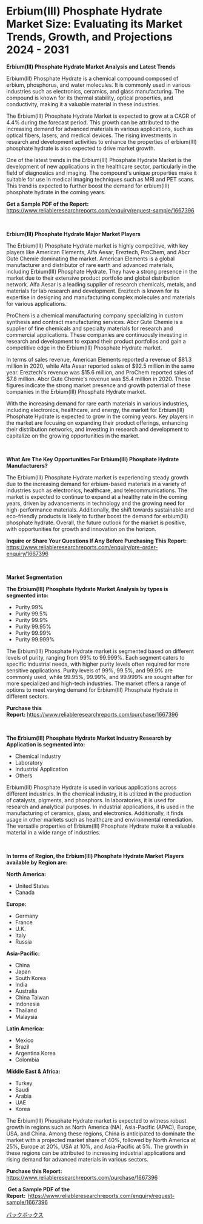 <p><h1>Erbium(III) Phosphate Hydrate Market Size: Evaluating its Market Trends, Growth, and Projections 2024 - 2031</h1></p><p><strong>Erbium(III) Phosphate Hydrate Market Analysis and Latest Trends</strong></p>
<p><p>Erbium(III) Phosphate Hydrate is a chemical compound composed of erbium, phosphorus, and water molecules. It is commonly used in various industries such as electronics, ceramics, and glass manufacturing. The compound is known for its thermal stability, optical properties, and conductivity, making it a valuable material in these industries.</p><p>The Erbium(III) Phosphate Hydrate Market is expected to grow at a CAGR of 4.4% during the forecast period. This growth can be attributed to the increasing demand for advanced materials in various applications, such as optical fibers, lasers, and medical devices. The rising investments in research and development activities to enhance the properties of erbium(III) phosphate hydrate is also expected to drive market growth.</p><p>One of the latest trends in the Erbium(III) Phosphate Hydrate Market is the development of new applications in the healthcare sector, particularly in the field of diagnostics and imaging. The compound's unique properties make it suitable for use in medical imaging techniques such as MRI and PET scans. This trend is expected to further boost the demand for erbium(III) phosphate hydrate in the coming years.</p></p>
<p><strong>Get a Sample PDF of the Report:&nbsp;</strong> <a href="https://www.reliableresearchreports.com/enquiry/request-sample/1667396">https://www.reliableresearchreports.com/enquiry/request-sample/1667396</a></p>
<p>&nbsp;</p>
<p><strong>Erbium(III) Phosphate Hydrate Major Market Players</strong></p>
<p><p>The Erbium(III) Phosphate Hydrate market is highly competitive, with key players like American Elements, Alfa Aesar, Ereztech, ProChem, and Abcr Gute Chemie dominating the market. American Elements is a global manufacturer and distributor of rare earth and advanced materials, including Erbium(III) Phosphate Hydrate. They have a strong presence in the market due to their extensive product portfolio and global distribution network. Alfa Aesar is a leading supplier of research chemicals, metals, and materials for lab research and development. Ereztech is known for its expertise in designing and manufacturing complex molecules and materials for various applications.</p><p>ProChem is a chemical manufacturing company specializing in custom synthesis and contract manufacturing services. Abcr Gute Chemie is a supplier of fine chemicals and specialty materials for research and commercial applications. These companies are continuously investing in research and development to expand their product portfolios and gain a competitive edge in the Erbium(III) Phosphate Hydrate market. </p><p>In terms of sales revenue, American Elements reported a revenue of $81.3 million in 2020, while Alfa Aesar reported sales of $92.5 million in the same year. Ereztech's revenue was $15.6 million, and ProChem reported sales of $7.8 million. Abcr Gute Chemie's revenue was $5.4 million in 2020. These figures indicate the strong market presence and growth potential of these companies in the Erbium(III) Phosphate Hydrate market.</p><p>With the increasing demand for rare earth materials in various industries, including electronics, healthcare, and energy, the market for Erbium(III) Phosphate Hydrate is expected to grow in the coming years. Key players in the market are focusing on expanding their product offerings, enhancing their distribution networks, and investing in research and development to capitalize on the growing opportunities in the market.</p></p>
<p>&nbsp;</p>
<p><strong>What Are The Key Opportunities For Erbium(III) Phosphate Hydrate Manufacturers?</strong></p>
<p><p>The Erbium(III) Phosphate Hydrate market is experiencing steady growth due to the increasing demand for erbium-based materials in a variety of industries such as electronics, healthcare, and telecommunications. The market is expected to continue to expand at a healthy rate in the coming years, driven by advancements in technology and the growing need for high-performance materials. Additionally, the shift towards sustainable and eco-friendly products is likely to further boost the demand for erbium(III) phosphate hydrate. Overall, the future outlook for the market is positive, with opportunities for growth and innovation on the horizon.</p></p>
<p><strong>Inquire or Share Your Questions If Any Before Purchasing This Report:</strong> <a href="https://www.reliableresearchreports.com/enquiry/pre-order-enquiry/1667396">https://www.reliableresearchreports.com/enquiry/pre-order-enquiry/1667396</a></p>
<p>&nbsp;</p>
<p><strong>Market Segmentation</strong></p>
<p><strong>The Erbium(III) Phosphate Hydrate Market Analysis by types is segmented into:</strong></p>
<p><ul><li>Purity 99%</li><li>Purity 99.5%</li><li>Purity 99.9%</li><li>Purity 99.95%</li><li>Purity 99.99%</li><li>Purity 99.999%</li></ul></p>
<p><p>The Erbium(III) Phosphate Hydrate market is segmented based on different levels of purity, ranging from 99% to 99.999%. Each segment caters to specific industrial needs, with higher purity levels often required for more sensitive applications. Purity levels of 99%, 99.5%, and 99.9% are commonly used, while 99.95%, 99.99%, and 99.999% are sought after for more specialized and high-tech industries. The market offers a range of options to meet varying demand for Erbium(III) Phosphate Hydrate in different sectors.</p></p>
<p><strong>Purchase this Report:&nbsp;</strong><a href="https://www.reliableresearchreports.com/purchase/1667396">https://www.reliableresearchreports.com/purchase/1667396</a></p>
<p>&nbsp;</p>
<p><strong>The Erbium(III) Phosphate Hydrate Market Industry Research by Application is segmented into:</strong></p>
<p><ul><li>Chemical Industry</li><li>Laboratory</li><li>Industrial Application</li><li>Others</li></ul></p>
<p><p>Erbium(III) Phosphate Hydrate is used in various applications across different industries. In the chemical industry, it is utilized in the production of catalysts, pigments, and phosphors. In laboratories, it is used for research and analytical purposes. In industrial applications, it is used in the manufacturing of ceramics, glass, and electronics. Additionally, it finds usage in other markets such as healthcare and environmental remediation. The versatile properties of Erbium(III) Phosphate Hydrate make it a valuable material in a wide range of industries.</p></p>
<p>&nbsp;</p>
<p><strong>In terms of Region, the Erbium(III) Phosphate Hydrate Market Players available by Region are:</strong></p>
<p>
    <p> <strong> North America: </strong>
        <ul>
            <li>United States</li>
            <li>Canada</li>
        </ul>
        </p> 
    <p> <strong> Europe: </strong>
        <ul>
            <li>Germany</li>
            <li>France</li>
            <li>U.K.</li>
            <li>Italy</li>
            <li>Russia</li>
        </ul>
        </p> 
    <p> <strong> Asia-Pacific: </strong>
        <ul>
            <li>China</li>
            <li>Japan</li>
            <li>South Korea</li>
            <li>India</li>
            <li>Australia</li>
            <li>China Taiwan</li>
            <li>Indonesia</li>
            <li>Thailand</li>
            <li>Malaysia</li>
        </ul>
        </p> 
    <p> <strong> Latin America: </strong>
        <ul>
            <li>Mexico</li>
            <li>Brazil</li>
            <li>Argentina Korea</li>
            <li>Colombia</li>
        </ul>
        </p> 
    <p> <strong> Middle East & Africa: </strong>
        <ul>
            <li>Turkey</li>
            <li>Saudi</li>
            <li>Arabia</li>
            <li>UAE</li>
            <li>Korea</li>
        </ul>
    </p>
    </p>
<p><p>The Erbium(III) Phosphate Hydrate market is expected to witness robust growth in regions such as North America (NA), Asia-Pacific (APAC), Europe, USA, and China. Among these regions, China is anticipated to dominate the market with a projected market share of 40%, followed by North America at 25%, Europe at 20%, USA at 10%, and Asia-Pacific at 5%. The growth in these regions can be attributed to increasing industrial applications and rising demand for advanced materials in various sectors.</p></p>
<p><strong>Purchase this Report: </strong><a href="https://www.reliableresearchreports.com/purchase/1667396">https://www.reliableresearchreports.com/purchase/1667396</a></p>
<p>&nbsp;<strong>Get a Sample PDF of the Report:&nbsp;&nbsp;</strong><a href="https://www.reliableresearchreports.com/enquiry/request-sample/1667396">https://www.reliableresearchreports.com/enquiry/request-sample/1667396</a></p>
<p><strong></strong></p>
<p><p><a href="https://github.com/mohamedbakry57/Market-Research-Report-List-3/blob/main/1121997396.md">パックボックス</a></p></p>